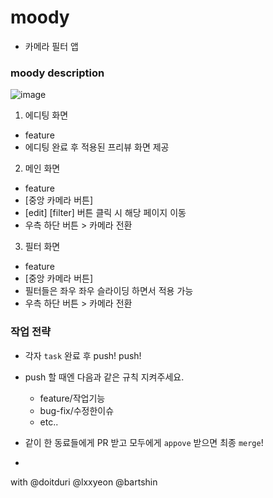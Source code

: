 # moody
- 카메라 필터 앱



### moody description
![image](https://user-images.githubusercontent.com/26545623/122565503-85423780-d081-11eb-8a0e-812668660ad7.png)

1. 에디팅 화면
- feature
- 에디팅 완료 후 적용된 프리뷰 화면 제공

2. 메인 화면
- feature
- [중앙 카메라 버튼]
- [edit] [filter] 버튼 클릭 시 해당 페이지 이동
- 우측 하단 버튼 > 카메라 전환 

3. 필터 화면
- feature
- [중앙 카메라 버튼]
- 필터들은 좌우 좌우 슬라이딩 하면서 적용 가능
- 우측 하단 버튼 > 카메라 전환 



### 작업 전략
- 각자 `task` 완료 후 push! push!
- push 할 때엔 다음과 같은 규칙 지켜주세요.
  - feature/작업기능
  - bug-fix/수정한이슈
  - etc..
- 같이 한 동료들에게 PR 받고 모두에게 `appove` 받으면 최종 `merge`!




-
with @doitduri @lxxyeon @bartshin
